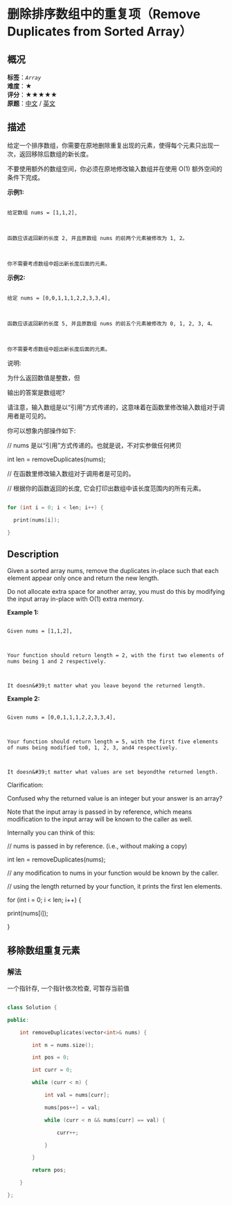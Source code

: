 # 删除排序数组中的重复项（Remove Duplicates from Sorted Array）
## 概况
**标签**：*`Array`*<br>
**难度**：★<br>
**评分**：★★★★★<br>
**原题**：[中文](https://leetcode-cn.com/problems/remove-duplicates-from-sorted-array) / [英文](https://leetcode.com/problems/remove-duplicates-from-sorted-array)
## 描述

给定一个排序数组，你需要在原地删除重复出现的元素，使得每个元素只出现一次，返回移除后数组的新长度。



不要使用额外的数组空间，你必须在原地修改输入数组并在使用 O(1) 额外空间的条件下完成。



**示例1:**

```

给定数组 nums = [1,1,2], 



函数应该返回新的长度 2, 并且原数组 nums 的前两个元素被修改为 1, 2。 



你不需要考虑数组中超出新长度后面的元素。

```



**示例2:**

```

给定 nums = [0,0,1,1,1,2,2,3,3,4],



函数应该返回新的长度 5, 并且原数组 nums 的前五个元素被修改为 0, 1, 2, 3, 4。



你不需要考虑数组中超出新长度后面的元素。

```





说明:



为什么返回数值是整数，但

输出的答案是数组呢?



请注意，输入数组是以&ldquo;引用&rdquo;方式传递的，这意味着在函数里修改输入数组对于调用者是可见的。



你可以想象内部操作如下:



// nums 是以&ldquo;引用&rdquo;方式传递的。也就是说，不对实参做任何拷贝

int len = removeDuplicates(nums);



// 在函数里修改输入数组对于调用者是可见的。

// 根据你的函数返回的长度, 它会打印出数组中该长度范围内的所有元素。

```c++

for (int i = 0; i < len; i++) {

  print(nums[i]);

}

```







## Description

Given a sorted array nums, remove the duplicates in-place such that each element appear only once and return the new length.



Do not allocate extra space for another array, you must do this by modifying the input array in-place with O(1) extra memory.



**Example 1:**

```

Given nums = [1,1,2],



Your function should return length = 2, with the first two elements of nums being 1 and 2 respectively.



It doesn&#39;t matter what you leave beyond the returned length.

```



**Example 2:**

```

Given nums = [0,0,1,1,1,2,2,3,3,4],



Your function should return length = 5, with the first five elements of nums being modified to0, 1, 2, 3, and4 respectively.



It doesn&#39;t matter what values are set beyondthe returned length.

```





Clarification:



Confused why the returned value is an integer but your answer is an array?



Note that the input array is passed in by reference, which means modification to the input array will be known to the caller as well.



Internally you can think of this:





// nums is passed in by reference. (i.e., without making a copy)

int len = removeDuplicates(nums);



// any modification to nums in your function would be known by the caller.

// using the length returned by your function, it prints the first len elements.

for (int i = 0; i < len; i++) {

  print(nums[i]);

}





## 移除数组重复元素

### 解法

一个指针存, 一个指针依次检查, 可暂存当前值

```c++

class Solution {

public:

    int removeDuplicates(vector<int>& nums) {

        int n = nums.size();

        int pos = 0;

        int curr = 0;

        while (curr < n) {

            int val = nums[curr];

            nums[pos++] = val;

            while (curr < n && nums[curr] == val) {

                curr++;

            }

        }

        return pos;

    }

};

```